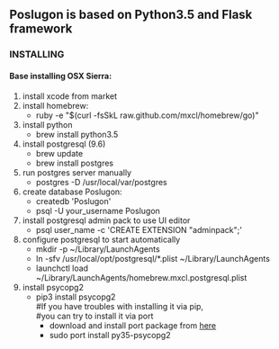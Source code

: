 ## Poslugon is based on Python3.5 and Flask framework
### INSTALLING 
#### Base installing OSX Sierra:
1. install xcode from market
2. install homebrew:
    * ruby -e "$(curl -fsSkL raw.github.com/mxcl/homebrew/go)"
3. install python
    * brew install python3.5
4. install postgresql (9.6)
    * brew update
    * brew install postgres
5. run postgres server manually
    * postgres -D /usr/local/var/postgres
6. create database Poslugon:
    * createdb 'Poslugon'
    * psql -U your_username Poslugon
7. install postgresql admin pack to use UI editor
    * psql user_name -c 'CREATE EXTENSION "adminpack";'
8. configure postgresql to start automatically
    * mkdir -p ~/Library/LaunchAgents
    * ln -sfv /usr/local/opt/postgresql/*.plist ~/Library/LaunchAgents
    * launchctl load ~/Library/LaunchAgents/homebrew.mxcl.postgresql.plist
9. install psycopg2
    * pip3 install psycopg2<br>
    \#If you have troubles with installing it via pip,
    <br>\#you can try to install it via port
        * download and install port package from [here](https://www.macports.org/install.php)
        * sudo port install py35-psycopg2
